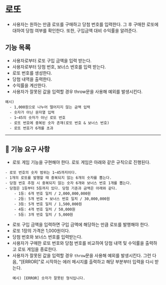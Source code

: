 # 로또

- 사용자는 원하는 만큼 로또를 구매하고 당첨 번호를 입력한다. 그 후 구매한 로또에 대하여 당첨 여부를 확인한다. 또한, 구입금액 대비 수익률을 알려준다.

## 기능 목록

- 사용자로부터 로또 구입 금액을 입력 받는다.
- 사용자로부터 당첨 번호, 보너스 번호를 입력 받는다.
- 로또 번호를 생성한다.
- 당첨 내역을 출력한다.
- 수익률을 계산한다.
- 사용자가 잘못된 값을 입력할 경우 throw문을 사용해 예외를 발생시킨다.

```
예시)
  - 1,000원으로 나누어 떨어지지 않는 금액 입력
  - 숫자가 아닌 문자열 입력
  - 1~45의 숫자가 아닌 로또 번호
  - 로또 번호에 중복된 숫자 존재(로또 번호 & 보너스 번호)
  - 로또 번호가 6개를 초과
```

---

## 🚀 기능 요구 사항

- 로또 게임 기능을 구현해야 한다. 로또 게임은 아래와 같은 규칙으로 진행된다.

```
- 로또 번호의 숫자 범위는 1~45까지이다.
- 1개의 로또를 발행할 때 중복되지 않는 6개의 숫자를 뽑는다.
- 당첨 번호 추첨 시 중복되지 않는 숫자 6개와 보너스 번호 1개를 뽑는다.
- 당첨은 1등부터 5등까지 있다. 당첨 기준과 금액은 아래와 같다.
    - 1등: 6개 번호 일치 / 2,000,000,000원
    - 2등: 5개 번호 + 보너스 번호 일치 / 30,000,000원
    - 3등: 5개 번호 일치 / 1,500,000원
    - 4등: 4개 번호 일치 / 50,000원
    - 5등: 3개 번호 일치 / 5,000원
```

- 로또 구입 금액을 입력하면 구입 금액에 해당하는 만큼 로또를 발행해야 한다.
- 로또 1장의 가격은 1,000원이다.
- 당첨 번호와 보너스 번호를 입력받는다.
- 사용자가 구매한 로또 번호와 당첨 번호를 비교하여 당첨 내역 및 수익률을 출력하고 로또 게임을 종료한다.
- 사용자가 잘못된 값을 입력할 경우 `throw`문을 사용해 예외를 발생시킨다. 그런 다음, "[ERROR]"로 시작하는 에러 메시지를 출력하고 해당 부분부터 입력을 다시 받는다.
  ```
  예시) [ERROR] 숫자가 잘못된 형식입니다.
  ```
